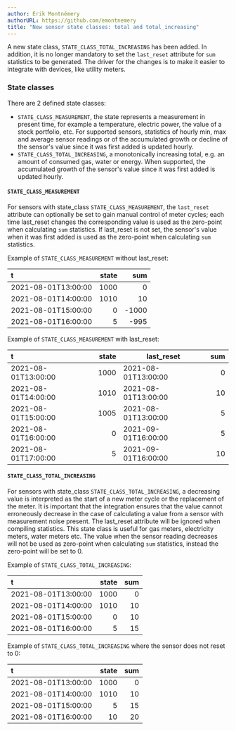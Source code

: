 ```yaml
---
author: Erik Montnémery
authorURL: https://github.com/emontnemery
title: "New sensor state classes: total and total_increasing"
---
```


A new state class, `STATE_CLASS_TOTAL_INCREASING` has been added. In addition, it is no
longer mandatory to set the `last_reset` attribute for `sum` statistics to be generated.
The driver for the changes is to make it easier to integrate with devices, like utility
meters.

### State classes

There are 2 defined state classes:

- `STATE_CLASS_MEASUREMENT`, the state represents a measurement in present time, for 
   example a temperature, electric power, the value of a stock portfolio, etc. For
   supported sensors, statistics of hourly min, max and average sensor readings or of
   the accumulated growth or decline of the sensor's value since it was first added is
   updated hourly.
- `STATE_CLASS_TOTAL_INCREASING`, a monotonically increasing total, e.g. an amount of
   consumed gas, water or energy. When supported, the accumulated growth of the sensor's
   value since it was first added is updated hourly.

#### `STATE_CLASS_MEASUREMENT`

For sensors with state_class `STATE_CLASS_MEASUREMENT`, the `last_reset` attribute can
optionally be set to gain manual control of meter cycles; each time last_reset changes
the corresponding value is used as the zero-point when calculating `sum` statistics.
If last_reset is not set, the sensor's value when it was first added is used as the
zero-point when calculating `sum` statistics.

Example of `STATE_CLASS_MEASUREMENT` without last_reset:

| t                      | state  | sum    |
| :--------------------- | -----: | -----: |
|   2021-08-01T13:00:00  |  1000  |     0  |
|   2021-08-01T14:00:00  |  1010  |    10  |
|   2021-08-01T15:00:00  |     0  | -1000  |
|   2021-08-01T16:00:00  |     5  |  -995  |

Example of `STATE_CLASS_MEASUREMENT` with last_reset:

| t                      | state  | last_reset          | sum    |
| :--------------------- | -----: | ------------------- | -----: |
|   2021-08-01T13:00:00  |  1000  | 2021-08-01T13:00:00 |     0  |
|   2021-08-01T14:00:00  |  1010  | 2021-08-01T13:00:00 |    10  |
|   2021-08-01T15:00:00  |  1005  | 2021-08-01T13:00:00 |     5  |
|   2021-08-01T16:00:00  |     0  | 2021-09-01T16:00:00 |     5  |
|   2021-08-01T17:00:00  |     5  | 2021-09-01T16:00:00 |    10  |


#### `STATE_CLASS_TOTAL_INCREASING`

For sensors with state_class `STATE_CLASS_TOTAL_INCREASING`, a decreasing value is
interpreted as the start of a new meter cycle or the replacement of the meter. It is
important that the integration ensures that the value cannot erroneously decrease in 
the case of calculating a value from a sensor with measurement noise present. The
last_reset attribute will be ignored when compiling statistics. This state class is
useful for gas meters, electricity meters, water meters etc. The value when the sensor
reading decreases will not be used as zero-point when calculating `sum` statistics,
instead the zero-point will be set to 0.

Example of `STATE_CLASS_TOTAL_INCREASING`:

| t                      | state  | sum  |
| :--------------------- | -----: | ---: |
|   2021-08-01T13:00:00  |  1000  |   0  |
|   2021-08-01T14:00:00  |  1010  |  10  |
|   2021-08-01T15:00:00  |     0  |  10  |
|   2021-08-01T16:00:00  |     5  |  15  |

Example of `STATE_CLASS_TOTAL_INCREASING` where the sensor does not reset to 0:

| t                      | state  | sum  |
| :--------------------- | -----: | ---: |
|   2021-08-01T13:00:00  |  1000  |   0  |
|   2021-08-01T14:00:00  |  1010  |  10  |
|   2021-08-01T15:00:00  |     5  |  15  |
|   2021-08-01T16:00:00  |    10  |  20  |
